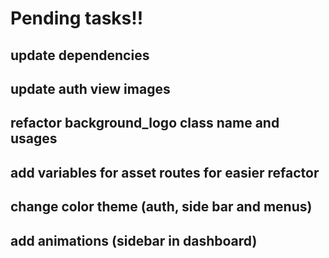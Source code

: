 # Pending tasks!!

## update dependencies
## update auth view images
## refactor background_logo class name and usages
## add variables for asset routes for easier refactor
## change color theme (auth, side bar and menus)
## add animations (sidebar in dashboard)
## 
## 
## 
